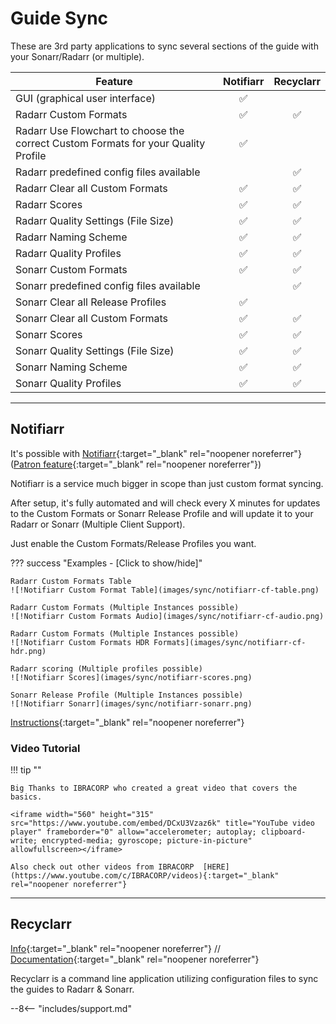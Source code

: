 # Guide Sync

These are 3rd party applications to sync several sections of the guide with your Sonarr/Radarr (or multiple).

| Feature                                                                            |     Notifiarr      |     Recyclarr      |
|------------------------------------------------------------------------------------|:------------------:|:------------------:|
| GUI (graphical user interface)                                                     | :white_check_mark: |                    |
| Radarr Custom Formats                                                              | :white_check_mark: | :white_check_mark: |
| Radarr Use Flowchart to choose the correct Custom Formats for your Quality Profile | :white_check_mark: |                    |
| Radarr predefined config files available                                           |                    | :white_check_mark: |
| Radarr Clear all Custom Formats                                                    | :white_check_mark: | :white_check_mark: |
| Radarr Scores                                                                      | :white_check_mark: | :white_check_mark: |
| Radarr Quality Settings (File Size)                                                | :white_check_mark: | :white_check_mark: |
| Radarr Naming Scheme                                                               | :white_check_mark: | :white_check_mark: |
| Radarr Quality Profiles                                                            |    :white_check_mark:                | :white_check_mark: |
| Sonarr Custom Formats                                                              | :white_check_mark: | :white_check_mark: |
| Sonarr predefined config files available                                           |                    | :white_check_mark: |
| Sonarr Clear all Release Profiles                                                  | :white_check_mark: |                    |
| Sonarr Clear all Custom Formats                                                    | :white_check_mark: | :white_check_mark: |
| Sonarr Scores                                                                      | :white_check_mark: | :white_check_mark: |
| Sonarr Quality Settings (File Size)                                                | :white_check_mark: | :white_check_mark: |
| Sonarr Naming Scheme                                                               | :white_check_mark: | :white_check_mark: |
| Sonarr Quality Profiles                                                            | :white_check_mark:                   | :white_check_mark: |

---

## Notifiarr

It's possible with [Notifiarr](https://notifiarr.com){:target="\_blank" rel="noopener noreferrer"} ([Patron feature](https://notifiarr.wiki/FAQ#patron){:target="\_blank" rel="noopener noreferrer"})

Notifiarr is a service much bigger in scope than just custom format syncing.

After setup, it's fully automated and will check every X minutes for updates to the Custom Formats or Sonarr Release Profile and will update it to your Radarr or Sonarr (Multiple Client Support).

Just enable the Custom Formats/Release Profiles you want.

??? success "Examples - [Click to show/hide]"

    Radarr Custom Formats Table
    ![!Notifiarr Custom Format Table](images/sync/notifiarr-cf-table.png)

    Radarr Custom Formats (Multiple Instances possible)
    ![!Notifiarr Custom Formats Audio](images/sync/notifiarr-cf-audio.png)

    Radarr Custom Formats (Multiple Instances possible)
    ![!Notifiarr Custom Formats HDR Formats](images/sync/notifiarr-cf-hdr.png)

    Radarr scoring (Multiple profiles possible)
    ![!Notifiarr Scores](images/sync/notifiarr-scores.png)

    Sonarr Release Profile (Multiple Instances possible)
    ![!Notifiarr Sonarr](images/sync/notifiarr-sonarr.png)

[Instructions](https://notifiarr.wiki/en/Website/Integrations/Trash){:target="\_blank" rel="noopener noreferrer"}

### Video Tutorial

!!! tip ""

    Big Thanks to IBRACORP who created a great video that covers the basics.

    <iframe width="560" height="315" src="https://www.youtube.com/embed/DCxU3Vzaz6k" title="YouTube video player" frameborder="0" allow="accelerometer; autoplay; clipboard-write; encrypted-media; gyroscope; picture-in-picture" allowfullscreen></iframe>

    Also check out other videos from IBRACORP  [HERE](https://www.youtube.com/c/IBRACORP/videos){:target="_blank" rel="noopener noreferrer"}

---

## Recyclarr

[Info](/Recyclarr/){:target="\_blank" rel="noopener noreferrer"} // [Documentation](https://recyclarr.dev/wiki/){:target="\_blank" rel="noopener noreferrer"}

Recyclarr is a command line application utilizing configuration files to sync the guides to Radarr &
Sonarr.

--8<-- "includes/support.md"

